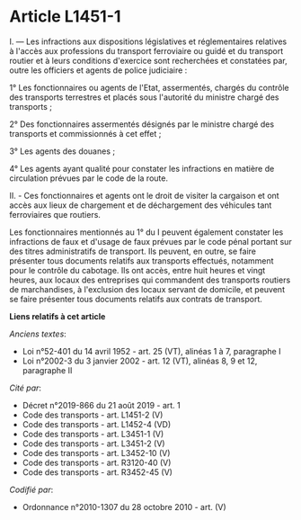 # Article L1451-1

I. ― Les infractions aux dispositions législatives et réglementaires relatives à l'accès aux professions du transport
ferroviaire ou guidé et du transport routier et à leurs conditions d'exercice sont recherchées et constatées par, outre les
officiers et agents de police judiciaire :

1° Les fonctionnaires ou agents de l'Etat, assermentés, chargés du contrôle des transports terrestres et placés sous
l'autorité du ministre chargé des transports ;

2° Des fonctionnaires assermentés désignés par le ministre chargé des transports et commissionnés à cet effet ;

3° Les agents des douanes ;

4° Les agents ayant qualité pour constater les infractions en matière de circulation prévues par le code de la route.

II. - Ces fonctionnaires et agents ont le droit de visiter la cargaison et ont accès aux lieux de chargement et de
déchargement des véhicules tant ferroviaires que routiers.

Les fonctionnaires mentionnés au 1° du I peuvent également constater les infractions de faux et d'usage de faux prévues par
le code pénal portant sur des titres administratifs de transport. Ils peuvent, en outre, se faire présenter tous documents
relatifs aux transports effectués, notamment pour le contrôle du cabotage. Ils ont accès, entre huit heures et vingt heures,
aux locaux des entreprises qui commandent des transports routiers de marchandises, à l'exclusion des locaux servant de
domicile, et peuvent se faire présenter tous documents relatifs aux contrats de transport.

**Liens relatifs à cet article**

_Anciens textes_:

  - Loi n°52-401 du 14 avril 1952 - art. 25 (VT), alinéas 1 à 7, paragraphe I
  - Loi n°2002-3 du 3 janvier 2002 - art. 12 (VT), alinéas 8, 9 et 12, paragraphe II

_Cité par_:

  - Décret n°2019-866 du 21 août 2019 - art. 1
  - Code des transports - art. L1451-2 (V)
  - Code des transports - art. L1452-4 (VD)
  - Code des transports - art. L3451-1 (V)
  - Code des transports - art. L3451-2 (V)
  - Code des transports - art. L3452-10 (V)
  - Code des transports - art. R3120-40 (V)
  - Code des transports - art. R3452-45 (V)

_Codifié par_:

  - Ordonnance n°2010-1307 du 28 octobre 2010 - art. (V)
